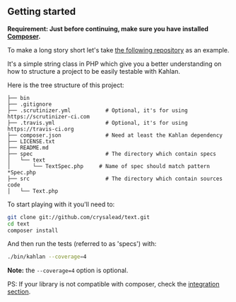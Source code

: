 ## Getting started

**Requirement: Just before continuing, make sure you have installed [Composer](https://getcomposer.org/).**

To make a long story short let's take [the following repository](https://github.com/crysalead/text) as an example.

It's a simple string class in PHP which give you a better understanding on how to structure a project to be easily testable with Kahlan.

Here is the tree structure of this project:

```
├── bin
├── .gitignore
├── .scrutinizer.yml           # Optional, it's for using https://scrutinizer-ci.com
├── .travis.yml                # Optional, it's for using https://travis-ci.org
├── composer.json              # Need at least the Kahlan dependency
├── LICENSE.txt
├── README.md
├── spec                       # The directory which contain specs
│   └── text
│       └── TextSpec.php     # Name of spec should match pattern *Spec.php
├── src                        # The directory which contain sources code
│   └── Text.php
```

To start playing with it you'll need to:

```bash
git clone git://github.com/crysalead/text.git
cd text
composer install
```

And then run the tests (referred to as 'specs') with:

```bash
./bin/kahlan --coverage=4
```

**Note:** the `--coverage=4` option is optional.

PS: If your library is not compatible with composer, check the [integration section](integration.md).
